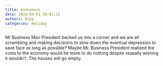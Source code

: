 ```yaml
---
title: Anonymous
date: 2020-04-01 20:01:12
authors: Ripp
categories: Holiday
---
```


 Mr Business Man President backed us into a corner and we are all scrambling and making decisions to slow down the eventual depression to save face as long as possible?  Maybe Mr. Business President realized the costs to the economy would be more to do nothing despite reaaally wishing it wouldn't.  The houses will go empty.